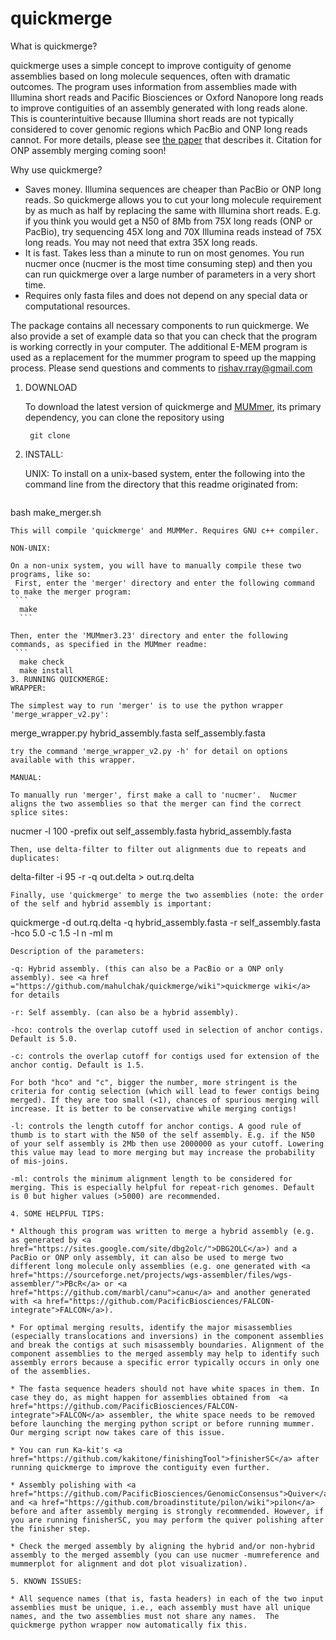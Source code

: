
# quickmerge


What is quickmerge?

quickmerge uses a simple concept to improve contiguity of genome assemblies based on long molecule sequences, often with dramatic outcomes. The program uses information from assemblies made with Illumina short reads and Pacific Biosciences or Oxford Nanopore long reads to improve contiguities of an assembly generated with long reads alone. This is counterintuitive because Illumina short reads are not typically considered to cover genomic regions which PacBio and ONP long reads cannot. For more details, please see <a href="http://nar.oxfordjournals.org/content/early/2016/07/25/nar.gkw654.full">the paper</a> that describes it. Citation for ONP assembly merging coming soon!     

Why use quickmerge?

 * Saves money. Illumina sequences are cheaper than PacBio or ONP long reads. So quickmerge allows you to cut your long molecule requirement by as much as half by replacing the same with Illumina short reads. E.g. if you think you would get a N50 of 8Mb from 75X long reads (ONP or PacBio), try sequencing 45X long and 70X Illumina reads instead of 75X long reads. You may not need that extra 35X long reads.
 * It is fast. Takes less than a minute to run on most genomes. You run nucmer once (nucmer is the most time consuming step) and then you can run quickmerge over a large number of parameters in a very short time.
 * Requires only fasta files and does not depend on any special data or computational resources.
 
The package contains all necessary components to run quickmerge. We also provide a set of example data so that you can check that the program is working correctly in your computer. The additional E-MEM program is used as a replacement for the mummer program to speed up the mapping process. Please send questions and comments to rishav.rray@gmail.com


1. DOWNLOAD

   To download the latest version of quickmerge and <a href = "http://mummer.sourceforge.net/">MUMmer</a>, its primary dependency, you can clone the repository using 
   ```
    git clone
   ```
   
2. INSTALL:

   UNIX:
   To install on a unix-based system, enter the following into the command line from the directory that this readme originated from:
   ```
  bash make_merger.sh
   ```
   This will compile 'quickmerge' and MUMMer. Requires GNU c++ compiler.

   NON-UNIX:

   On a non-unix system, you will have to manually compile these two programs, like so:
    First, enter the 'merger' directory and enter the following command to make the merger program:
    ```
     make
     ```
   
   Then, enter the 'MUMmer3.23' directory and enter the following commands, as specified in the MUMmer readme:
    ```
     make check
     make install
3. RUNNING QUICKMERGE:
   WRAPPER:

   The simplest way to run 'merger' is to use the python wrapper 'merge_wrapper_v2.py':
   ```
  merge_wrapper.py hybrid_assembly.fasta self_assembly.fasta
   ```
   try the command 'merge_wrapper_v2.py -h' for detail on options available with this wrapper.

   MANUAL:

   To manually run 'merger', first make a call to 'nucmer'.  Nucmer aligns the two assemblies so that the merger can find the correct splice sites:
   ```
  nucmer -l 100 -prefix out  self_assembly.fasta hybrid_assembly.fasta
   ```
   Then, use delta-filter to filter out alignments due to repeats and duplicates:
   ```   
  delta-filter -i 95 -r -q out.delta > out.rq.delta
   ```
   Finally, use 'quickmerge' to merge the two assemblies (note: the order of the self and hybrid assembly is important:
   ```
  quickmerge -d out.rq.delta -q hybrid_assembly.fasta -r self_assembly.fasta -hco 5.0 -c 1.5 -l n -ml m
   ```
   Description of the parameters:
   
   -q: Hybrid assembly. (this can also be a PacBio or a ONP only assembly). see <a href ="https://github.com/mahulchak/quickmerge/wiki">quickmerge wiki</a> for details
   
   -r: Self assembly. (can also be a hybrid assembly).
   
   -hco: controls the overlap cutoff used in selection of anchor contigs. Default is 5.0. 

   -c: controls the overlap cutoff for contigs used for extension of the anchor contig. Default is 1.5.

   For both "hco" and "c", bigger the number, more stringent is the criteria for contig selection (which will lead to fewer contigs being merged). If they are too small (<1), chances of spurious merging will increase. It is better to be conservative while merging contigs!

   -l: controls the length cutoff for anchor contigs. A good rule of thumb is to start with the N50 of the self assembly. E.g. if the N50 of your self assembly is 2Mb then use 2000000 as your cutoff. Lowering this value may lead to more merging but may increase the probability of mis-joins.
   
   -ml: controls the minimum alignment length to be considered for merging. This is especially helpful for repeat-rich genomes. Default is 0 but higher values (>5000) are recommended.

4. SOME HELPFUL TIPS:

  * Although this program was written to merge a hybrid assembly (e.g. as generated by <a href="https://sites.google.com/site/dbg2olc/">DBG2OLC</a>) and a PacBio or ONP only assembly, it can also be used to merge two different long molecule only assemblies (e.g. one generated with <a href="https://sourceforge.net/projects/wgs-assembler/files/wgs-assembler/">PBcR</a> or <a href="https://github.com/marbl/canu">canu</a> and another generated with <a href="https://github.com/PacificBiosciences/FALCON-integrate">FALCON</a>).
 
  * For optimal merging results, identify the major misassemblies (especially translocations and inversions) in the component assemblies and break the contigs at such misassembly boundaries. Alignment of the component assemblies to the merged assembly may help to identify such assembly errors because a specific error typically occurs in only one of the assemblies.  
  
  * The fasta sequence headers should not have white spaces in them. In case they do, as might happen for assemblies obtained from  <a href="https://github.com/PacificBiosciences/FALCON-integrate">FALCON</a> assembler, the white space needs to be removed before launching the merging python script or before running mummer. Our merging script now takes care of this issue.  

  * You can run Ka-kit's <a href="https://github.com/kakitone/finishingTool">finisherSC</a> after running quickmerge to improve the contiguity even further.

  * Assembly polishing with <a href="https://github.com/PacificBiosciences/GenomicConsensus">Quiver</a> and <a href="https://github.com/broadinstitute/pilon/wiki">pilon</a> before and after assembly merging is strongly recommended. However, if you are running finisherSC, you may perform the quiver polishing after the finisher step.

  * Check the merged assembly by aligning the hybrid and/or non-hybrid assembly to the merged assembly (you can use nucmer -mumreference and mummerplot for alignment and dot plot visualization). 

5. KNOWN ISSUES:

 * All sequence names (that is, fasta headers) in each of the two input assemblies must be unique, i.e., each assembly must have all unique names, and the two assemblies must not share any names.  The quickmerge python wrapper now automatically fix this.

